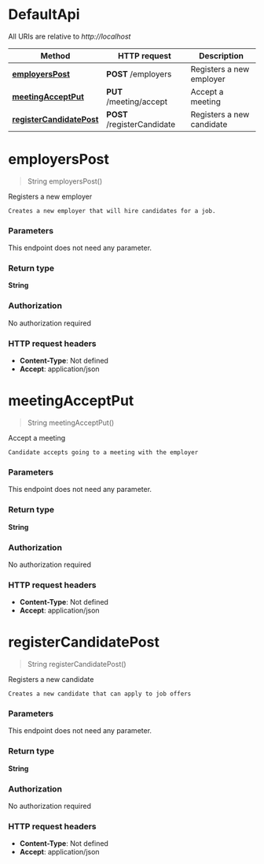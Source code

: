 # DefaultApi

All URIs are relative to *http://localhost*

Method | HTTP request | Description
------------- | ------------- | -------------
[**employersPost**](DefaultApi.md#employersPost) | **POST** /employers | Registers a new employer
[**meetingAcceptPut**](DefaultApi.md#meetingAcceptPut) | **PUT** /meeting/accept | Accept a meeting
[**registerCandidatePost**](DefaultApi.md#registerCandidatePost) | **POST** /registerCandidate | Registers a new candidate


<a name="employersPost"></a>
# **employersPost**
> String employersPost()

Registers a new employer

    Creates a new employer that will hire candidates for a job.

### Parameters
This endpoint does not need any parameter.

### Return type

**String**

### Authorization

No authorization required

### HTTP request headers

- **Content-Type**: Not defined
- **Accept**: application/json

<a name="meetingAcceptPut"></a>
# **meetingAcceptPut**
> String meetingAcceptPut()

Accept a meeting

    Candidate accepts going to a meeting with the employer

### Parameters
This endpoint does not need any parameter.

### Return type

**String**

### Authorization

No authorization required

### HTTP request headers

- **Content-Type**: Not defined
- **Accept**: application/json

<a name="registerCandidatePost"></a>
# **registerCandidatePost**
> String registerCandidatePost()

Registers a new candidate

    Creates a new candidate that can apply to job offers

### Parameters
This endpoint does not need any parameter.

### Return type

**String**

### Authorization

No authorization required

### HTTP request headers

- **Content-Type**: Not defined
- **Accept**: application/json

